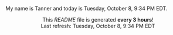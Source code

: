 My name is Tanner and today is Tuesday, October 8, 9:34 PM EDT.

<p align="center">This <i>README</i> file is generated <b>every 3 hours</b>!</br>Last refresh: Tuesday, October 8, 9:34 PM EDT<br /></p>
